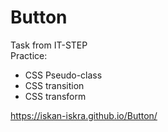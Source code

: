 # Button
Task from IT-STEP  
Practice:  
- CSS Pseudo-class
- CSS transition
- CSS transform  

https://iskan-iskra.github.io/Button/  



